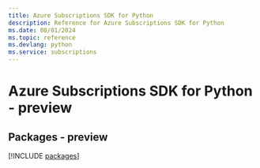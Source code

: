 ```yaml
---
title: Azure Subscriptions SDK for Python
description: Reference for Azure Subscriptions SDK for Python
ms.date: 08/01/2024
ms.topic: reference
ms.devlang: python
ms.service: subscriptions
---
```

# Azure Subscriptions SDK for Python - preview
## Packages - preview
[!INCLUDE [packages](subscriptions-index.md)]